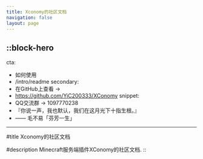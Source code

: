 ```yaml
---
title: Xconomy的社区文档
navigation: false
layout: page
---
```


::block-hero
---
cta:
  - 如何使用
  - /intro/readme
secondary:
  - 在GitHub上查看 →
  - https://github.com/YiC200333/XConomy
snippet: 
  - QQ交流群 -> 1097770238
  - 『你说一声，我也默认，我们在这月光下十指生根。』
  - —— 毛不易「芬芳一生」
---

#title
Xconomy的社区文档

#description
Minecraft服务端插件XConomy的社区文档.
::
